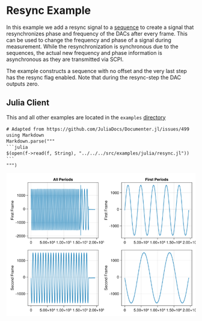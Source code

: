 # Resync Example

In this example we add a resync signal to a [sequence](sequence.md) to create a signal that resynchronizes phase and frequency of the DACs after every frame. This can be used to change the frequency and phase of a signal during measurement. While the resynchronization is synchronous due to the sequences, the actual new frequency and phase information is asynchronous as they are transmitted via SCPI.

The example constructs a sequence with no offset and the very last step has the resync flag enabled. Note that during the resync-step the DAC outputs zero.

## Julia Client

This and all other examples are located in the ```examples``` [directory](https://github.com/tknopp/RedPitayaDAQServer/tree/master/src/examples/julia)

````@eval
# Adapted from https://github.com/JuliaDocs/Documenter.jl/issues/499
using Markdown
Markdown.parse("""
```julia
$(open(f->read(f, String), "../../../src/examples/julia/resync.jl"))
```
""")
````

![Resync Example Results](../assets/resync.png)
